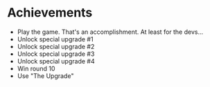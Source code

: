 # Achievements
* Play the game. That's an accomplishment. At least for the devs...
* Unlock special upgrade #1
* Unlock special upgrade #2
* Unlock special upgrade #3
* Unlock special upgrade #4
* Win round 10
* Use "The Upgrade"